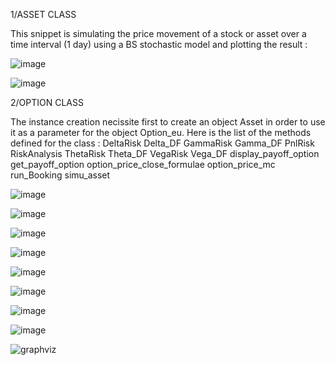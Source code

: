 1/ASSET CLASS

This snippet is simulating the price movement of a stock or asset over a time interval (1 day) using a BS stochastic model and plotting the result :

![image](https://github.com/user-attachments/assets/2b0b20e2-b570-4d22-83d9-4cd6b1e02f61)

![image](https://github.com/user-attachments/assets/06284de6-2d1e-4c57-b533-3e292210d0d4)

2/OPTION CLASS

The instance creation necissite first to create an object Asset in order to use it as a parameter for the object Option_eu.
Here is the list of the methods defined for the class :
DeltaRisk
Delta_DF
GammaRisk
Gamma_DF
PnlRisk
RiskAnalysis
ThetaRisk
Theta_DF
VegaRisk
Vega_DF
display_payoff_option
get_payoff_option
option_price_close_formulae
option_price_mc
run_Booking
simu_asset

![image](https://github.com/user-attachments/assets/7f6b2033-1fac-4330-9eab-6d2d4ba51a42)

![image](https://github.com/user-attachments/assets/18085669-5718-4f43-90f8-ec249ba63de6)

![image](https://github.com/user-attachments/assets/781efd1d-483e-41d2-ab05-6152e34dbc84)

![image](https://github.com/user-attachments/assets/c96f2fb2-fb79-4d27-a2ba-0b73421431dd)

![image](https://github.com/user-attachments/assets/5e8c945e-8641-405c-b02a-c5484dd9c8eb)

![image](https://github.com/user-attachments/assets/faad6a5c-444a-4993-975d-35a3c12c4fdf)



![image](https://github.com/user-attachments/assets/04fb714f-a99e-42fd-a135-e33332b086a3)



![image](https://github.com/user-attachments/assets/2b87570c-1685-466d-aa55-2d6083963a32)

![graphviz](https://github.com/user-attachments/assets/c7cde25a-0317-4ea7-84bd-7d4e8f35b87a)
